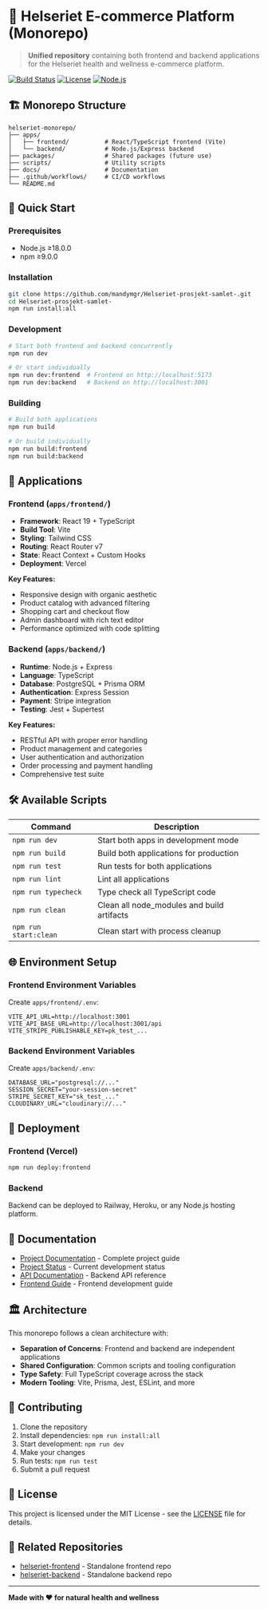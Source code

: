 # 🌿 Helseriet E-commerce Platform (Monorepo)

> **Unified repository** containing both frontend and backend applications for the Helseriet health and wellness e-commerce platform.

[![Build Status](https://img.shields.io/badge/build-passing-brightgreen)](https://github.com/mandymgr/Helseriet-prosjekt-samlet-)
[![License](https://img.shields.io/badge/license-MIT-blue)](LICENSE)
[![Node.js](https://img.shields.io/badge/node.js-%3E%3D18.0.0-green)](https://nodejs.org/)

## 🏗️ Monorepo Structure

```
helseriet-monorepo/
├── apps/
│   ├── frontend/          # React/TypeScript frontend (Vite)
│   └── backend/           # Node.js/Express backend
├── packages/              # Shared packages (future use)
├── scripts/               # Utility scripts
├── docs/                  # Documentation
├── .github/workflows/     # CI/CD workflows
└── README.md
```

## 🚀 Quick Start

### Prerequisites
- Node.js ≥18.0.0
- npm ≥9.0.0

### Installation
```bash
git clone https://github.com/mandymgr/Helseriet-prosjekt-samlet-.git
cd Helseriet-prosjekt-samlet-
npm run install:all
```

### Development
```bash
# Start both frontend and backend concurrently
npm run dev

# Or start individually
npm run dev:frontend  # Frontend on http://localhost:5173
npm run dev:backend   # Backend on http://localhost:3001
```

### Building
```bash
# Build both applications
npm run build

# Or build individually  
npm run build:frontend
npm run build:backend
```

## 📁 Applications

### Frontend (`apps/frontend/`)
- **Framework**: React 19 + TypeScript
- **Build Tool**: Vite
- **Styling**: Tailwind CSS
- **Routing**: React Router v7
- **State**: React Context + Custom Hooks
- **Deployment**: Vercel

**Key Features:**
- Responsive design with organic aesthetic
- Product catalog with advanced filtering
- Shopping cart and checkout flow
- Admin dashboard with rich text editor
- Performance optimized with code splitting

### Backend (`apps/backend/`)
- **Runtime**: Node.js + Express
- **Language**: TypeScript
- **Database**: PostgreSQL + Prisma ORM
- **Authentication**: Express Session
- **Payment**: Stripe integration
- **Testing**: Jest + Supertest

**Key Features:**
- RESTful API with proper error handling
- Product management and categories
- User authentication and authorization
- Order processing and payment handling
- Comprehensive test suite

## 🛠️ Available Scripts

| Command | Description |
|---------|-------------|
| `npm run dev` | Start both apps in development mode |
| `npm run build` | Build both applications for production |
| `npm run test` | Run tests for both applications |
| `npm run lint` | Lint all applications |
| `npm run typecheck` | Type check all TypeScript code |
| `npm run clean` | Clean all node_modules and build artifacts |
| `npm run start:clean` | Clean start with process cleanup |

## 🌐 Environment Setup

### Frontend Environment Variables
Create `apps/frontend/.env`:
```env
VITE_API_URL=http://localhost:3001
VITE_API_BASE_URL=http://localhost:3001/api
VITE_STRIPE_PUBLISHABLE_KEY=pk_test_...
```

### Backend Environment Variables
Create `apps/backend/.env`:
```env
DATABASE_URL="postgresql://..."
SESSION_SECRET="your-session-secret"
STRIPE_SECRET_KEY="sk_test_..."
CLOUDINARY_URL="cloudinary://..."
```

## 🚀 Deployment

### Frontend (Vercel)
```bash
npm run deploy:frontend
```

### Backend
Backend can be deployed to Railway, Heroku, or any Node.js hosting platform.

## 📖 Documentation

- [Project Documentation](CLAUDE.md) - Complete project guide
- [Project Status](PROJECT_STATUS.md) - Current development status
- [API Documentation](apps/backend/README.md) - Backend API reference
- [Frontend Guide](apps/frontend/README.md) - Frontend development guide

## 🏛️ Architecture

This monorepo follows a clean architecture with:

- **Separation of Concerns**: Frontend and backend are independent applications
- **Shared Configuration**: Common scripts and tooling configuration
- **Type Safety**: Full TypeScript coverage across the stack
- **Modern Tooling**: Vite, Prisma, Jest, ESLint, and more

## 🤝 Contributing

1. Clone the repository
2. Install dependencies: `npm run install:all`
3. Start development: `npm run dev`
4. Make your changes
5. Run tests: `npm run test`
6. Submit a pull request

## 📄 License

This project is licensed under the MIT License - see the [LICENSE](LICENSE) file for details.

## 🔗 Related Repositories

- [helseriet-frontend](https://github.com/mandymgr/helseriet-frontend) - Standalone frontend repo
- [helseriet-backend](https://github.com/mandymgr/helseriet-backend) - Standalone backend repo

---

**Made with ❤️ for natural health and wellness**